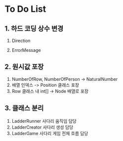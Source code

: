 # To Do List

## 1. 하드 코딩 상수 변경
1. Direction

2. ErrorMessage

## 2. 원시값 포장
1. NumberOfRow, NumberOfPerson -> NaturalNumber
2. 배열 인덱스 -> Position 클래스 포장
3. Row 클래스 내 int[] -> Node 배열로 포장

## 3. 클래스 분리
1. LadderRunner 사다리 움직임 담당
2. LadderCreator 사다리 생성 담당
3. LadderGame 사다리 게임 전체 흐름 담당